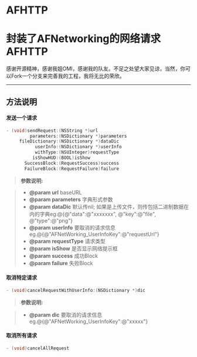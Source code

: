 # AFHTTP
封装了AFNetworking的网络请求
AFHTTP
===================


感谢开源精神，感谢我姐OMI，感谢我的队友。不足之处望大家见谅，当然，你可以Fork一个分支来完善我的工程，我将无比的荣欣。

----------


方法说明
-------------
#### 发送一个请求

```objective-c
- (void)sendRequest:(NSString *)url
         parameters:(NSDictionary *)parameters
     fileDictionary:(NSDictionary *)dataDic
           userInfo:(NSDictionary *)userInfo
           withType:(NSUInteger)requestType
          isShowHUD:(BOOL)isShow
       SuccessBlock:(RequestSuccess)success
       FailureBlock:(RequestFailure)failure
```

> **参数说明:**

> - **@param url**
> baseURL
> - **@param parameters**
> 字典形式参数
> - **@param dataDic**
>  默认传nil; 如果是上传文件，则传包括二进制数据在内的字典eg.@{@"data":@"xxxxxxx", @"key":@"file", @"type":@"png"}
> - **@param userInfo** 
>  要取消的请求信息 eg.@{@"AFNetWorking_UserInfoKey":@"requestUrl"}
> - **@param requestType**
> 请求类型
> - **@param isShow**
> 是否显示网络提示框
> - **@param success**
> 成功Block
> - **@param failure**
> 失败Block


#### 取消特定请求

```objective-c
- (void)cancelRequestWithUserInfo:(NSDictionary *)dic
```

> **参数说明:**

> - **@param dic**
> 要取消的请求信息 eg.@{@"AFNetWorking_UserInfoKey":@"xxxxx"}


#### 取消所有请求

```objective-c
- (void)cancelAllRequest
```
